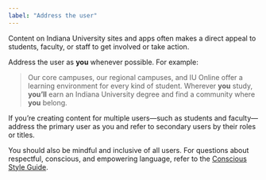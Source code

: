 ```yaml
---
label: "Address the user"
---
```

Content on Indiana University sites and apps often makes a direct appeal to students, faculty, or staff to get involved or take action.

Address the user as **you** whenever possible. For example:

> Our core campuses, our regional campuses, and IU Online offer a learning environment for every kind of student. Wherever **you** study, **you’ll** earn an Indiana University degree and find a community where **you** belong.

If you’re creating content for multiple users—such as students and faculty—address the primary user as you and refer to secondary users by their roles or titles.

You should also be mindful and inclusive of all users. For questions about respectful, conscious, and empowering language, refer to the [Conscious Style Guide](http://consciousstyleguide.com/).
